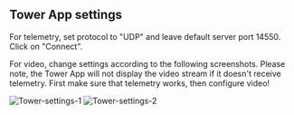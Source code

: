 ## Tower App settings

For telemetry, set protocol to "UDP" and leave default server port 14550. Click on "Connect".

For video, change settings according to the following screenshots. Please note, the Tower App will not display the video stream if it doesn't receive telemetry. First make sure that telemetry works, then configure video!

![Tower-settings-1](https://github.com/bortek/EZ-WifiBroadcast/blob/master/wiki-content/Tower-Settings-1-small.png)
![Tower-settings-2](https://github.com/bortek/EZ-WifiBroadcast/blob/master/wiki-content/Tower-Settings-2-small.png)